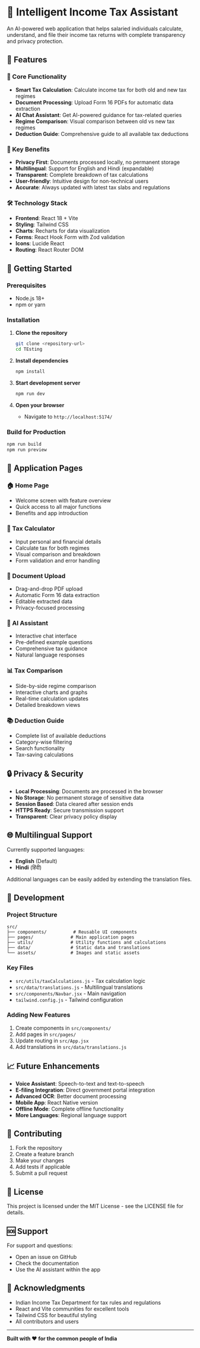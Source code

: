 # 🧮 Intelligent Income Tax Assistant

An AI-powered web application that helps salaried individuals calculate, understand, and file their income tax returns with complete transparency and privacy protection.

## 🌟 Features

### 🔧 Core Functionality
- **Smart Tax Calculation**: Calculate income tax for both old and new tax regimes
- **Document Processing**: Upload Form 16 PDFs for automatic data extraction
- **AI Chat Assistant**: Get AI-powered guidance for tax-related queries
- **Regime Comparison**: Visual comparison between old vs new tax regimes
- **Deduction Guide**: Comprehensive guide to all available tax deductions

### 🎯 Key Benefits
- **Privacy First**: Documents processed locally, no permanent storage
- **Multilingual**: Support for English and Hindi (expandable)
- **Transparent**: Complete breakdown of tax calculations
- **User-friendly**: Intuitive design for non-technical users
- **Accurate**: Always updated with latest tax slabs and regulations

### 🛠️ Technology Stack
- **Frontend**: React 18 + Vite
- **Styling**: Tailwind CSS
- **Charts**: Recharts for data visualization
- **Forms**: React Hook Form with Zod validation
- **Icons**: Lucide React
- **Routing**: React Router DOM

## 🚀 Getting Started

### Prerequisites
- Node.js 18+ 
- npm or yarn

### Installation

1. **Clone the repository**
   ```bash
   git clone <repository-url>
   cd TEsting
   ```

2. **Install dependencies**
   ```bash
   npm install
   ```

3. **Start development server**
   ```bash
   npm run dev
   ```

4. **Open your browser**
   - Navigate to `http://localhost:5174/`

### Build for Production
```bash
npm run build
npm run preview
```

## 📱 Application Pages

### 🏠 Home Page
- Welcome screen with feature overview
- Quick access to all major functions
- Benefits and app introduction

### 🧮 Tax Calculator
- Input personal and financial details
- Calculate tax for both regimes
- Visual comparison and breakdown
- Form validation and error handling

### 📄 Document Upload
- Drag-and-drop PDF upload
- Automatic Form 16 data extraction
- Editable extracted data
- Privacy-focused processing

### 🤖 AI Assistant
- Interactive chat interface
- Pre-defined example questions
- Comprehensive tax guidance
- Natural language responses

### 📊 Tax Comparison
- Side-by-side regime comparison
- Interactive charts and graphs
- Real-time calculation updates
- Detailed breakdown views

### 📚 Deduction Guide
- Complete list of available deductions
- Category-wise filtering
- Search functionality
- Tax-saving calculations

## 🔒 Privacy & Security

- **Local Processing**: Documents are processed in the browser
- **No Storage**: No permanent storage of sensitive data
- **Session Based**: Data cleared after session ends
- **HTTPS Ready**: Secure transmission support
- **Transparent**: Clear privacy policy display

## 🌐 Multilingual Support

Currently supported languages:
- **English** (Default)
- **Hindi** (हिंदी)

Additional languages can be easily added by extending the translation files.

## 🧪 Development

### Project Structure
```
src/
├── components/          # Reusable UI components
├── pages/              # Main application pages
├── utils/              # Utility functions and calculations
├── data/               # Static data and translations
└── assets/             # Images and static assets
```

### Key Files
- `src/utils/taxCalculations.js` - Tax calculation logic
- `src/data/translations.js` - Multilingual translations
- `src/components/Navbar.jsx` - Main navigation
- `tailwind.config.js` - Tailwind configuration

### Adding New Features
1. Create components in `src/components/`
2. Add pages in `src/pages/`
3. Update routing in `src/App.jsx`
4. Add translations in `src/data/translations.js`

## 📈 Future Enhancements

- **Voice Assistant**: Speech-to-text and text-to-speech
- **E-filing Integration**: Direct government portal integration
- **Advanced OCR**: Better document processing
- **Mobile App**: React Native version
- **Offline Mode**: Complete offline functionality
- **More Languages**: Regional language support

## 🤝 Contributing

1. Fork the repository
2. Create a feature branch
3. Make your changes
4. Add tests if applicable
5. Submit a pull request

## 📄 License

This project is licensed under the MIT License - see the LICENSE file for details.

## 🆘 Support

For support and questions:
- Open an issue on GitHub
- Check the documentation
- Use the AI assistant within the app

## 🙏 Acknowledgments

- Indian Income Tax Department for tax rules and regulations
- React and Vite communities for excellent tools
- Tailwind CSS for beautiful styling
- All contributors and users

---

**Built with ❤️ for the common people of India**
